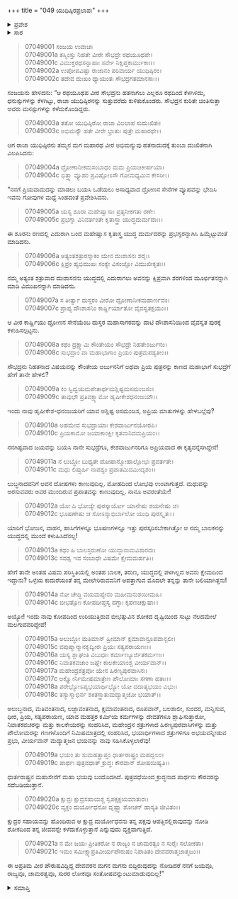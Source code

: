 +++
title = "049 ಯುಧಿಷ್ಠಿರಪ್ರಲಾಪಃ"
+++

<details><summary>ಪ್ರವೇಶ</summary>


।।   ಓಂ ಓಂ ನಮೋ ನಾರಾಯಣಾಯ।।   ಶ್ರೀ ವೇದವ್ಯಾಸಾಯ ನಮಃ ।।

ಶ್ರೀ ಕೃಷ್ಣದ್ವೈಪಾಯನ ವೇದವ್ಯಾಸ ವಿರಚಿತ  

**ಶ್ರೀ ಮಹಾಭಾರತ**

**ದ್ರೋಣ ಪರ್ವ**

**ಅಭಿಮನ್ಯುವಧ ಪರ್ವ**

**ಅಧ್ಯಾಯ 49**

</details>

<details><summary>ಸಾರ</summary>

ಯುಧಿಷ್ಠಿರ ವಿಲಾಪ (1-21).


</details>




> 07049001 ಸಂಜಯ ಉವಾಚ।   
07049001a ತಸ್ಮಿಂಸ್ತು ನಿಹತೇ ವೀರೇ ಸೌಭದ್ರೇ ರಥಯೂಥಪೇ।   
07049001c ವಿಮುಕ್ತರಥಸನ್ನಾಹಾಃ ಸರ್ವೇ ನಿಕ್ಷಿಪ್ತಕಾರ್ಮುಕಾಃ।।   
07049002a ಉಪೋಪವಿಷ್ಟಾ ರಾಜಾನಂ ಪರಿವಾರ್ಯ ಯುಧಿಷ್ಠಿರಂ।   
07049002c ತದೇವ ದುಃಖಂ ಧ್ಯಾಯಂತಃ ಸೌಭದ್ರಗತಮಾನಸಾಃ।।

ಸಂಜಯನು ಹೇಳಿದನು: “ಆ ರಥಯೂಥಪ ವೀರ ಸೌಭದ್ರನು ಹತನಾಗಲು ಎಲ್ಲರೂ ರಥದಿಂದ ಕೆಳಗಿಳಿದು, ಧನುಸ್ಸುಗಳನ್ನು ಕೆಳಗಿಟ್ಟು, ರಾಜಾ ಯುಧಿಷ್ಠಿರನನ್ನು ಸುತ್ತುವರೆದು ಕುಳಿತುಕೊಂಡರು. ಸೌಭದ್ರನ ಕುರಿತೇ ಚಿಂತಿಸುತ್ತಾ ಅವರು ಮನಸ್ಸುಗಳನ್ನು ಕಳೆದುಕೊಂಡಿದ್ದರು.

> 07049003a ತತೋ ಯುಧಿಷ್ಠಿರೋ ರಾಜಾ ವಿಲಲಾಪ ಸುದುಃಖಿತಃ।   
07049003c ಅಭಿಮನ್ಯೌ ಹತೇ ವೀರೇ ಭ್ರಾತುಃ ಪುತ್ರೇ ಮಹಾರಥೇ।।

ಆಗ ರಾಜಾ ಯುಧಿಷ್ಠಿರನು ತಮ್ಮನ ಮಗ ಮಹಾರಥ ವೀರ ಅಭಿಮನ್ಯುವು ಹತನಾದುದಕ್ಕೆ ತುಂಬಾ ದುಃಖಿತನಾಗಿ ವಿಲಪಿಸಿದನು:

> 07049004a ದ್ರೋಣಾನೀಕಮಸಂಬಾಧಂ ಮಮ ಪ್ರಿಯಚಿಕೀರ್ಷಯಾ।   
07049004c ಭಿತ್ತ್ವಾ ವ್ಯೂಹಂ ಪ್ರವಿಷ್ಟೋಽಸೌ ಗೋಮಧ್ಯಮಿವ ಕೇಸರೀ।।

“ನನಗೆ ಪ್ರಿಯವಾದುದನ್ನು ಮಾಡಲು ಬಯಸಿ ಒಡೆಯಲು ಅಸಾಧ್ಯವಾದ ದ್ರೋಣನ ಸೇನೆಗಳ ವ್ಯೂಹವನ್ನು ಭೇದಿಸಿ ಇವನು ಗೋವುಗಳ ಮಧ್ಯೆ ಸಿಂಹದಂತೆ ಪ್ರವೇಶಿಸಿದನು.

> 07049005a ಯಸ್ಯ ಶೂರಾ ಮಹೇಷ್ವಾಸಾಃ ಪ್ರತ್ಯನೀಕಗತಾ ರಣೇ।   
07049005c ಪ್ರಭಗ್ನಾ ವಿನಿವರ್ತಂತೇ ಕೃತಾಸ್ತ್ರಾ ಯುದ್ಧದುರ್ಮದಾಃ।।

ಈ ಶೂರನು ರಣದಲ್ಲಿ ಎದುರಾಗಿ ಬಂದ ಮಹೇಷ್ವಾಸ ಕೃತಾಸ್ತ್ರ ಯುದ್ಧ ದುರ್ಮದರನ್ನು ಪ್ರಭಗ್ನರನ್ನಾಗಿಸಿ ಹಿಮ್ಮೆಟ್ಟುವಂತೆ ಮಾಡಿದನು.

> 07049006a ಅತ್ಯಂತಶತ್ರುರಸ್ಮಾಕಂ ಯೇನ ದುಃಶಾಸನಃ ಶರೈಃ।   
07049006c ಕ್ಷಿಪ್ರಂ ಹ್ಯಭಿಮುಖಃ ಸಂಕ್ಯೇ ವಿಸಂಜ್ಞೋ ವಿಮುಖೀಕೃತಃ।।

ನಮ್ಮ ಅತ್ಯಂತ ಶತ್ರುವಾದ ದುಃಶಾಸನನು ಯುದ್ಧದಲ್ಲಿ ಎದುರಾಗಲು ಅವನನ್ನು ಕ್ಷಿಪ್ರವಾಗಿ ಶರಗಳಿಂದ ಮೂರ್ಛಿತನನ್ನಾಗಿ ಮಾಡಿ ವಿಮುಖನನ್ನಾಗಿ ಮಾಡಿದನು.

> 07049007a ಸ ತೀರ್ತ್ವಾ ದುಸ್ತರಂ ವೀರೋ ದ್ರೋಣಾನೀಕಮಹಾರ್ಣವಂ।   
07049007c ಪ್ರಾಪ್ಯ ದೌಃಶಾಸನಿಂ ಕಾರ್ಷ್ಣಿರ್ಯಾತೋ ವೈವಸ್ವತಕ್ಷಯಂ।।

ಆ ವೀರ ಕಾರ್ಷ್ಣಿಯು ದ್ರೋಣನ ಸೇನೆಯೆಂಬ ದುಸ್ತರ ಮಹಾಸಾಗರವನ್ನು ದಾಟಿ ದೌಃಶಾಸನಿಯಿಂದ ವೈವಸ್ವತ ಪುರಕ್ಕೆ ಕಳುಹಿಸಲ್ಪಟ್ಟನು.

> 07049008a ಕಥಂ ದ್ರಕ್ಷ್ಯಾಮಿ ಕೌಂತೇಯಂ ಸೌಭದ್ರೇ ನಿಹತೇಽರ್ಜುನಂ।   
07049008c ಸುಭದ್ರಾಂ ವಾ ಮಹಾಭಾಗಾಂ ಪ್ರಿಯಂ ಪುತ್ರಮಪಶ್ಯತೀಂ।।

ಸೌಭದ್ರನು ನಿಹತನಾದ ವಿಷಯವನ್ನು ಕೌಂತೇಯ ಅರ್ಜುನನಿಗೆ ಅಥವಾ ಪ್ರಿಯ ಪುತ್ರನನ್ನು ಕಾಣದ ಮಹಾಭಾಗೆ ಸುಭದ್ರೆಗೆ ಹೇಗೆ ತಾನೇ ಹೇಳಲಿ?

> 07049009a ಕಿಂ ಸ್ವಿದ್ವಯಮಪೇತಾರ್ಥಮಶ್ಲಿಷ್ಟಮಸಮಂಜಸಂ।   
07049009c ತಾವುಭೌ ಪ್ರತಿವಕ್ಷ್ಯಾಮೋ ಹೃಷೀಕೇಶಧನಂಜಯೌ।।

ಇಂದು ನಾವು ಹೃಷೀಕೇಶ-ಧನಂಜಯರಿಗೆ ಯಾವ ಅಶ್ಲಿಷ್ಟ ಅಸಮಂಜಸ, ಅಪ್ರಿಯ ಮಾತುಗಳನ್ನು ಹೇಳಬಲ್ಲೆವು?

> 07049010a ಅಹಮೇವ ಸುಭದ್ರಾಯಾಃ ಕೇಶವಾರ್ಜುನಯೋರಪಿ।   
07049010c ಪ್ರಿಯಕಾಮೋ ಜಯಾಕಾಂಕ್ಷೀ ಕೃತವಾನಿದಮಪ್ರಿಯಂ।।

ನನಗಿಷ್ಟವಾದ ಜಯವನ್ನು ಬಯಸಿ ನಾನೇ ಸುಭದ್ರೆಗೂ, ಕೇಶವಾರ್ಜುನರಿಗೂ ಅಪ್ರಿಯವಾದ ಈ ಕೃತ್ಯವನ್ನೆಸಗಿದ್ದೇನೆ!

> 07049011a ನ ಲುಬ್ಧೋ ಬುಧ್ಯತೇ ದೋಷಾನ್ಮೋಹಾಲ್ಲೋಭಃ ಪ್ರವರ್ತತೇ।   
07049011c ಮಧು ಲಿಪ್ಸುರ್ಹಿ ನಾಪಶ್ಯಂ ಪ್ರಪಾತಮಿದಮೀದೃಶಂ।।

ಲುಬ್ಧನಾದವನಿಗೆ ಅವನ ದೋಷಗಳು ಕಾಣುವುದಿಲ್ಲ. ಮೋಹದಿಂದ ಲೋಭವು ಉಂಟಾಗುತ್ತದೆ. ಮಧುವನ್ನು ಅರಸುವವರು ಅವರ ಮುಂದಿರುವ ಪ್ರಪಾತವನ್ನು ಕಾಣುವುದಿಲ್ಲ. ನಾನೂ ಅವರಂತೆಯೇ!

> 07049012a ಯೋ ಹಿ ಭೋಜ್ಯೇ ಪುರಸ್ಕಾರ್ಯೋ ಯಾನೇಷು ಶಯನೇಷು ಚ।   
07049012c ಭೂಷಣೇಷು ಚ ಸೋಽಸ್ಮಾಭಿರ್ಬಾಲೋ ಯುಧಿ ಪುರಸ್ಕೃತಃ।।

ಯಾರಿಗೆ ಭೋಜನ, ವಾಹನ, ಹಾಸಿಗೆಗಳನ್ನೂ ಭೂಷಣಗಳನ್ನೂ ಇತ್ತು ಪುರಸ್ಕರಿಸಬೇಕಾಗಿತ್ತೋ ಆ ನಮ್ಮ ಬಾಲಕನನ್ನು ಯುದ್ಧದಲ್ಲಿ ಮುಂದೆ ಕಳುಹಿಸಿದೆನಲ್ಲ!

> 07049013a ಕಥಂ ಹಿ ಬಾಲಸ್ತರುಣೋ ಯುದ್ಧಾನಾಮವಿಶಾರದಃ।   
07049013c ಸದಶ್ವ ಇವ ಸಂಬಾಧೇ ವಿಷಮೇ ಕ್ಷೇಮಮರ್ಹತಿ।।

ಹೇಗೆ ತಾನೇ ಅಂತಹ ವಿಷಮ ಪರಿಸ್ಥಿತಿಯಲ್ಲಿ ಅಂತಹ ಬಾಲಕ, ತರುಣ, ಯುದ್ಧದಲ್ಲಿ ಪಳಗಿಲ್ಲದ ಅವನು ಕ್ಷೇಮದಿಂದ ಇದ್ದಾನು? ಒಳ್ಳೆಯ ಕುದುರೆಯಂತೆ ತನ್ನ ಮೇಲೇರಿರುವವನಿಗೆ ಆಪತ್ತಾಗುವ ಮೊದಲೇ ತನ್ನನ್ನು ತಾನೇ ಬಲಿಯಾಗಿತ್ತನು!

> 07049014a ನೋ ಚೇದ್ಧಿ ವಯಮಪ್ಯೇನಂ ಮಹೀಮನುಶಯೀಮಹಿ।   
07049014c ಬೀಭತ್ಸೋಃ ಕೋಪದೀಪ್ತಸ್ಯ ದಗ್ಧಾಃ ಕೃಪಣಚಕ್ಷುಷಾ।।

ಅಯ್ಯೋ! ಇಂದು ನಾವು ಕೋಪದಿಂದ ಉರಿಯುತ್ತಿರುವ ಬೀಭತ್ಸುವಿನ ಶೋಕದ ದೃಷ್ಟಿಯಿಂದ ಸುಟ್ಟು ನೆಲದಮೇಲೆ ಮಲಗುವವರಿದ್ದೇವೆ!

> 07049015a ಅಲುಬ್ಧೋ ಮತಿಮಾನ್ ಹ್ರೀಮಾನ್ ಕ್ಷಮಾವಾನ್ರೂಪವಾನ್ಬಲೀ।   
07049015c ವಪುಷ್ಮಾನ್ಮಾನಕೃದ್ವೀರಃ ಪ್ರಿಯಃ ಸತ್ಯಪರಾಯಣಃ।।   
07049016a ಯಸ್ಯ ಶ್ಲಾಘಂತಿ ವಿಬುಧಾಃ ಕರ್ಮಾಣ್ಯೂರ್ಜಿತಕರ್ಮಣಃ।   
07049016c ನಿವಾತಕವಚಾಂ ಜಘ್ನೇ ಕಾಲಕೇಯಾಂಶ್ಚ ವೀರ್ಯವಾನ್।।   
07049017a ಮಹೇಂದ್ರಶತ್ರವೋ ಯೇನ ಹಿರಣ್ಯಪುರವಾಸಿನಃ।   
07049017c ಅಕ್ಷ್ಣೋರ್ನಿಮೇಷಮಾತ್ರೇಣ ಪೌಲೋಮಾಃ ಸಗಣಾ ಹತಾಃ।।   
07049018a ಪರೇಭ್ಯೋಽಪ್ಯಭಯಾರ್ಥಿಭ್ಯೋ ಯೋ ದದಾತ್ಯಭಯಂ ವಿಭುಃ।   
07049018c ತಸ್ಯಾಸ್ಮಾಭಿರ್ನ ಶಕಿತಸ್ತ್ರಾತುಮದ್ಯಾತ್ಮಜೋ ಭಯಾತ್।।

ಅಲುಬ್ಧನಾದ, ಮತಿವಂತನಾದ, ಲಜ್ಜಾವಂತನಾದ, ಕ್ಷಮಾವಂತನಾದ, ರೂಪವಾನ್, ಬಲಶಾಲೀ, ಸುಂದರ, ಮನ್ನಿಸುವ, ಧೀರ, ಪ್ರಿಯ, ಸತ್ಯಪರಾಯಣ, ಯಾವ ಮಹತ್ತರ ಕರ್ಮಿಯ ಕರ್ಮಗಳನ್ನು ದೇವತೆಗಳೂ ಶ್ಲಾಘಿಸುತ್ತಾರೋ, ನಿವಾತಕವಚರನ್ನು ಮತ್ತು ಕಾಲಕೇಯರನ್ನು ಸಂಹರಿಸಿದ, ಮಹೇಂದ್ರನ ಶತ್ರುಗಳಾದ ಹಿರಣ್ಯಪುರವಾಸಿಗಳನ್ನು ಮತ್ತು ಪೌಲೋಮರನ್ನು ಗಣಗಳೊಂದಿಗೆ ನಿಮಿಷಮಾತ್ರದಲ್ಲಿ ಸಂಹರಿಸಿದ, ಭಯಾರ್ಥಿಗಳಾದ ಶತ್ರುಗಳಿಗೂ ಅಭಯವನ್ನೀಡುವ ಪ್ರಭು, ವೀರ್ಯವಾನ್ ಮದ್ಯಾತ್ಮಜನ ಭಯವನ್ನು ನಾವು ಸಹಿಸಿಕೊಳ್ಳಲಾರೆವು!

> 07049019a ಭಯಂ ತು ಸುಮಹತ್ಪ್ರಾಪ್ತಂ ಧಾರ್ತರಾಷ್ಟ್ರಂ ಮಹದ್ಬಲಂ।   
07049019c ಪಾರ್ಥಃ ಪುತ್ರವಧಾತ್ ಕ್ರುದ್ಧಃ ಕೌರವಾನ್ ಶೋಷಯಿಷ್ಯತಿ।।

ಧಾರ್ತರಾಷ್ಟ್ರನ ಮಹಾಸೇನೆಗೆ ಮಹಾ ಭಯವು ಬಂದೊದಗಿದೆ. ಪುತ್ರವಧೆಯಿಂದ ಕ್ರುದ್ಧನಾದ ಪಾರ್ಥನು ಕೌರವರನ್ನು ಸದೆಬಡಿಯುತ್ತಾನೆ.

> 07049020a ಕ್ಷುದ್ರಃ ಕ್ಷುದ್ರಸಹಾಯಶ್ಚ ಸ್ವಪಕ್ಷಕ್ಷಯಮಾತುರಃ।   
07049020c ವ್ಯಕ್ತಂ ದುರ್ಯೋಧನೋ ದೃಷ್ಟ್ವಾ ಶೋಚನ್ ಹಾಸ್ಯತಿ ಜೀವಿತಂ।।

ಕ್ಷುದ್ರರ ಸಹಾಯವನ್ನು ಹೊಂದಿರುವ ಆ ಕ್ಷುದ್ರ ದುರ್ಯೋಧನನು ತನ್ನ ಪಕ್ಷವು ಆಪತ್ತಿನಲ್ಲಿರುವುದನ್ನು ನೋಡಿ ಶೋಕದಿಂದ ತನ್ನ ಜೀವವನ್ನೇ ಕಳೆದುಕೊಳ್ಳುತ್ತಾನೆ ಎನ್ನುವುದು ವ್ಯಕ್ತವಾಗುತ್ತಿದೆ.

> 07049021a ನ ಮೇ ಜಯಃ ಪ್ರೀತಿಕರೋ ನ ರಾಜ್ಯಂ
	ನ ಚಾಮರತ್ವಂ ನ ಸುರೈಃ ಸಲೋಕತಾ।   
> 07049021c ಇಮಂ ಸಮೀಕ್ಷ್ಯಾಪ್ರತಿವೀರ್ಯಪೌರುಷಂ
	ನಿಪಾತಿತಂ ದೇವವರಾತ್ಮಜಾತ್ಮಜಂ।।  

ಈ ಅಪ್ರತಿಮ ವೀರ ಪೌರುಷವಿದ್ದಿದ್ದ ದೇವವರನ ಮಗನ ಮಗನು ಬಿದ್ದಿರುವುದನ್ನು ನೋಡಿದರೆ ನನಗೆ ಜಯವೂ, ರಾಜ್ಯವೂ, ಚಾಮರತ್ವವೂ, ಸುರರ ಲೋಕವೂ ಸಂತೋಷವನ್ನುಂಟುಮಾಡುವುದಿಲ್ಲ!”


<details><summary>ಸಮಾಪ್ತಿ</summary>


ಇತಿ ಶ್ರೀ ಮಹಾಭಾರತೇ ದ್ರೋಣ ಪರ್ವಣಿ ಅಭಿಮನ್ಯುವಧ ಪರ್ವಣಿ ಯುಧಿಷ್ಠಿರಪ್ರಲಾಪೇ ಏಕೋನಪಂಚಾಶತ್ತಮೋಽಧ್ಯಾಯಃ।।  
ಇದು ಶ್ರೀ ಮಹಾಭಾರತದಲ್ಲಿ ದ್ರೋಣ ಪರ್ವದಲ್ಲಿ ಅಭಿಮನ್ಯುವಧ ಪರ್ವದಲ್ಲಿ ಯುಧಿಷ್ಠಿರಪ್ರಲಾಪ ಎನ್ನುವ ನಲ್ವತ್ತೊಂಭತ್ತನೇ ಅಧ್ಯಾಯವು.


</details>
